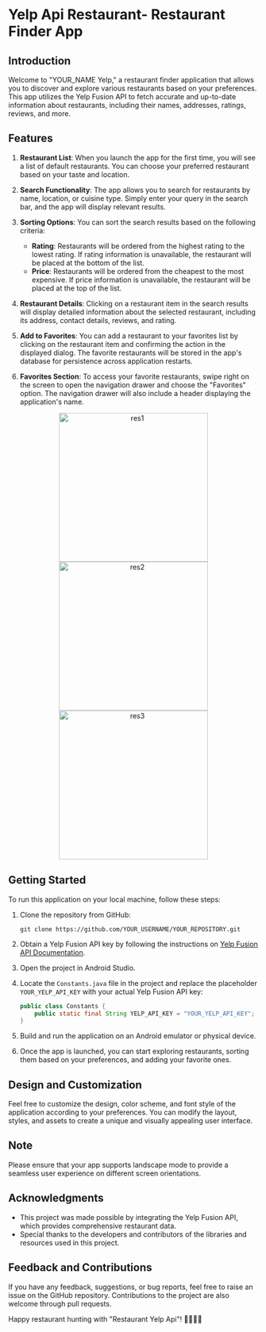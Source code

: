 #  Yelp Api Restaurant- Restaurant Finder App

## Introduction

Welcome to "YOUR_NAME Yelp," a restaurant finder application that allows you to discover and explore various restaurants based on your preferences. This app utilizes the Yelp Fusion API to fetch accurate and up-to-date information about restaurants, including their names, addresses, ratings, reviews, and more.

## Features

1. **Restaurant List**: When you launch the app for the first time, you will see a list of default restaurants. You can choose your preferred restaurant based on your taste and location.

2. **Search Functionality**: The app allows you to search for restaurants by name, location, or cuisine type. Simply enter your query in the search bar, and the app will display relevant results.

3. **Sorting Options**: You can sort the search results based on the following criteria:
   - **Rating**: Restaurants will be ordered from the highest rating to the lowest rating. If rating information is unavailable, the restaurant will be placed at the bottom of the list.
   - **Price**: Restaurants will be ordered from the cheapest to the most expensive. If price information is unavailable, the restaurant will be placed at the top of the list.

4. **Restaurant Details**: Clicking on a restaurant item in the search results will display detailed information about the selected restaurant, including its address, contact details, reviews, and rating.

5. **Add to Favorites**: You can add a restaurant to your favorites list by clicking on the restaurant item and confirming the action in the displayed dialog. The favorite restaurants will be stored in the app's database for persistence across application restarts.

6. **Favorites Section**: To access your favorite restaurants, swipe right on the screen to open the navigation drawer and choose the "Favorites" option. The navigation drawer will also include a header displaying the application's name.

<p align="center">
  <img src="https://github.com/aymendevflutter/yelp_api_restaurant3/assets/132212405/dd0331f1-cd0b-45df-94f8-2f208d4a36e6" alt="res1" width="300" />
  <img src="https://github.com/aymendevflutter/yelp_api_restaurant3/assets/132212405/9e292e8b-547c-4611-9afa-27a2c5b11363" alt="res2" width="300" />
  <img src="https://github.com/aymendevflutter/yelp_api_restaurant3/assets/132212405/286ab14c-1156-4394-b35a-bd31a8471527" alt="res3" width="300" />
</p>


## Getting Started

To run this application on your local machine, follow these steps:

1. Clone the repository from GitHub:
   ```
   git clone https://github.com/YOUR_USERNAME/YOUR_REPOSITORY.git
   ```

2. Obtain a Yelp Fusion API key by following the instructions on [Yelp Fusion API Documentation](https://www.yelp.com/developers/documentation/v3/get_started).

3. Open the project in Android Studio.

4. Locate the `Constants.java` file in the project and replace the placeholder `YOUR_YELP_API_KEY` with your actual Yelp Fusion API key:
   ```java
   public class Constants {
       public static final String YELP_API_KEY = "YOUR_YELP_API_KEY";
   }
   ```

5. Build and run the application on an Android emulator or physical device.

6. Once the app is launched, you can start exploring restaurants, sorting them based on your preferences, and adding your favorite ones.

## Design and Customization

Feel free to customize the design, color scheme, and font style of the application according to your preferences. You can modify the layout, styles, and assets to create a unique and visually appealing user interface.

## Note

Please ensure that your app supports landscape mode to provide a seamless user experience on different screen orientations.

## Acknowledgments

- This project was made possible by integrating the Yelp Fusion API, which provides comprehensive restaurant data.
- Special thanks to the developers and contributors of the libraries and resources used in this project.

## Feedback and Contributions

If you have any feedback, suggestions, or bug reports, feel free to raise an issue on the GitHub repository. Contributions to the project are also welcome through pull requests.

Happy restaurant hunting with "Restaurant Yelp Api"! 🍔🍕🍣🍝
